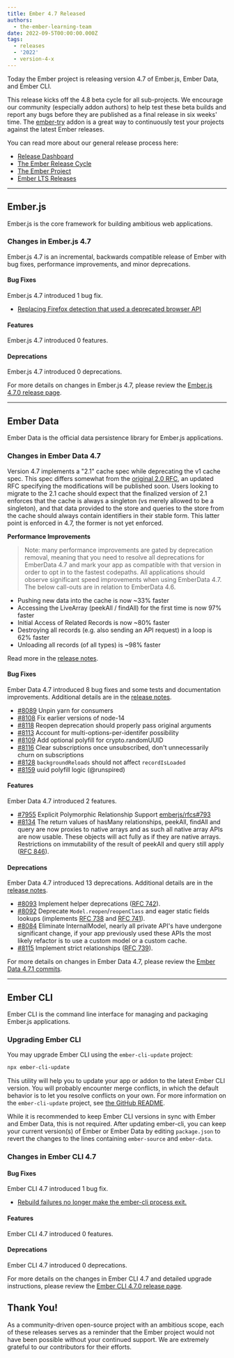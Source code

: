 ```yaml
---
title: Ember 4.7 Released
authors:
  - the-ember-learning-team
date: 2022-09-5T00:00:00.000Z
tags:
  - releases
  - '2022'
  - version-4-x
---
```


Today the Ember project is releasing version 4.7 of Ember.js, Ember Data, and Ember CLI.

This release kicks off the 4.8 beta cycle for all sub-projects. We encourage our community (especially addon authors) to help test these beta builds and report any bugs before they are published as a final release in six weeks' time. The [ember-try](https://github.com/ember-cli/ember-try) addon is a great way to continuously test your projects against the latest Ember releases.

You can read more about our general release process here:

- [Release Dashboard](http://emberjs.com/releases/)
- [The Ember Release Cycle](https://blog.emberjs.com/new-ember-release-process/)
- [The Ember Project](https://blog.emberjs.com/ember-project-at-2-0/)
- [Ember LTS Releases](https://blog.emberjs.com/announcing-embers-first-lts/)

---

## Ember.js

Ember.js is the core framework for building ambitious web applications.

### Changes in Ember.js 4.7

Ember.js 4.7 is an incremental, backwards compatible release of Ember with bug fixes, performance improvements, and minor deprecations.

#### Bug Fixes

Ember.js 4.7 introduced 1 bug fix.

- [Replacing Firefox detection that used a deprecated browser API](https://github.com/emberjs/ember.js/pull/20126)

#### Features

Ember.js 4.7 introduced 0 features.

#### Deprecations

Ember.js 4.7 introduced 0 deprecations.

<!-- Block end -->

For more details on changes in Ember.js 4.7, please review the [Ember.js 4.7.0 release page](https://github.com/emberjs/ember.js/releases/tag/v4.7.0).

---

## Ember Data

Ember Data is the official data persistence library for Ember.js applications.

### Changes in Ember Data 4.7

Version 4.7 implements a "2.1" cache spec while deprecating the v1 cache spec. This spec differs somewhat from the [original 2.0 RFC](https://rfcs.emberjs.com/id/0461-ember-data-singleton-record-data), an updated RFC specifying the modifications will be published soon. Users looking to migrate to the 2.1 cache should expect that the finalized version of 2.1 enforces that the cache is always a singleton (vs merely allowed to be a singleton), and that data provided to the store and queries to the store from the cache should always contain identifiers in their stable form. This latter point is enforced in 4.7, the former is not yet enforced.

<!-- markdownlint-disable MD036 -->
**Performance Improvements**
> Note: many performance improvements are gated by deprecation removal, meaning that you need to resolve all deprecations for EmberData 4.7 and mark your app as compatible with that version in order to opt in to the fastest codepaths.
All applications should observe significant speed improvements when using EmberData 4.7. The below call-outs are in relation to EmberData 4.6.

- Pushing new data into the cache is now ~33% faster
- Accessing the LiveArray (peekAll / findAll) for the first time is now 97% faster
- Initial Access of Related Records is now ~80% faster
- Destroying all records (e.g. also sending an API request) in a loop is 62% faster
- Unloading all records (of all types) is ~98% faster

Read more in the [release notes](https://github.com/emberjs/data/releases/tag/v4.7.1).

#### Bug Fixes

Ember Data 4.7 introduced 8 bug fixes and some tests and documentation improvements. Additional details are in the [release notes](https://github.com/emberjs/data/releases/tag/v4.7.1).

- [#8089](https://github.com/emberjs/data/pull/8089) Unpin yarn for consumers
- [#8108](https://github.com/emberjs/data/pull/8108) Fix earlier versions of node-14
- [#8118](https://github.com/emberjs/data/pull/8118) Reopen deprecation should properly pass original arguments
- [#8113](https://github.com/emberjs/data/pull/8113) Account for multi-options-per-identifer possibility
- [#8109](https://github.com/emberjs/data/pull/8109) Add optional polyfill for crypto.randomUUID
- [#8116](https://github.com/emberjs/data/pull/8116) Clear subscriptions once unsubscribed, don't unnecessarily churn on subscriptions
- [#8128](https://github.com/emberjs/data/pull/8128) `backgroundReloads` should not affect `recordIsLoaded`
- [#8159](https://github.com/emberjs/data/pull/8159) uuid polyfill logic (@runspired)

#### Features

Ember Data 4.7 introduced 2 features.

- [#7955](https://github.com/emberjs/data/pull/7955) Explicit Polymorphic Relationship Support [emberjs/rfcs#793](https://rfcs.emberjs.com/id/0793-polymporphic-relations-without-inheritance)
- [#8134](https://github.com/emberjs/data/pull/8134) The return values of hasMany relationships, peekAll, findAll and query are now proxies to native arrays and as such all native array APIs are now usable. These objects will act fully as if they are native arrays. Restrictions on immutability of the result of peekAll and query still apply ([RFC 846](https://rfcs.emberjs.com/id/0846-ember-data-deprecate-proxies)).

#### Deprecations

Ember Data 4.7 introduced 13 deprecations. Additional details are in the [release notes](https://github.com/emberjs/data/releases/tag/v4.7.1).

- [#8093](https://github.com/emberjs/data/pull/8093) Implement helper deprecations ([RFC 742](https://rfcs.emberjs.com/id/0742-ember-data-deprecate-helper-functions)).
- [#8092](https://github.com/emberjs/data/pull/8092) Deprecate `Model.reopen`/`reopenClass` and eager static fields lookups (implements [RFC 738](https://rfcs.emberjs.com/id/0738-ember-data-deprecate-model-reopen) and [RFC 741](https://rfcs.emberjs.com/id/0741-ember-data-deprecate-model-static-field-access-without-lookup)).
- [#8084](https://github.com/emberjs/data/pull/8084) Eliminate InternalModel, nearly all private API's have undergone significant change, if your app previously used these APIs the most likely refactor is to use a custom model or a custom cache.
- [#8115](https://github.com/emberjs/data/pull/8115) Implement strict relationships ([RFC 739](https://rfcs.emberjs.com/id/0739-ember-data-deprecate-non-strict-relationships)).

For more details on changes in Ember Data 4.7, please review the
[Ember Data 4.7.1 commits](https://github.com/emberjs/data/compare/v4.1.0...v4.7.1).

---

## Ember CLI

Ember CLI is the command line interface for managing and packaging Ember.js applications.

### Upgrading Ember CLI

You may upgrade Ember CLI using the `ember-cli-update` project:

```bash
npx ember-cli-update
```

This utility will help you to update your app or addon to the latest Ember CLI version. You will probably encounter merge conflicts, in which the default behavior is to let you resolve conflicts on your own. For more information on the `ember-cli-update` project, see [the GitHub README](https://github.com/ember-cli/ember-cli-update).

While it is recommended to keep Ember CLI versions in sync with Ember and Ember Data, this is not required. After updating ember-cli, you can keep your current version(s) of Ember or Ember Data by editing `package.json` to revert the changes to the lines containing `ember-source` and `ember-data`.

### Changes in Ember CLI 4.7

#### Bug Fixes

Ember CLI 4.7 introduced 1 bug fix.

- [Rebuild failures no longer make the ember-cli process exit.](https://github.com/ember-cli/ember-cli/pull/9987)

#### Features

Ember CLI 4.7 introduced 0 features.

#### Deprecations

Ember CLI 4.7 introduced 0 deprecations.

For more details on the changes in Ember CLI 4.7 and detailed upgrade
instructions, please review the [Ember CLI 4.7.0 release page](https://github.com/ember-cli/ember-cli/releases/tag/v4.7.0).

## Thank You!

As a community-driven open-source project with an ambitious scope, each of these releases serves as a reminder that the Ember project would not have been possible without your continued support. We are extremely grateful to our contributors for their efforts.
